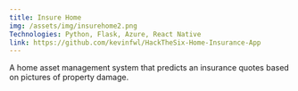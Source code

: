```yaml
---
title: Insure Home
img: /assets/img/insurehome2.png
Technologies: Python, Flask, Azure, React Native
link: https://github.com/kevinfwl/HackTheSix-Home-Insurance-App
---
```


A home asset management system that predicts an insurance quotes based on pictures of property damage.